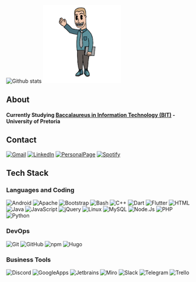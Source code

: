 ![Github stats](https://github-readme-stats.vercel.app/api?username=bitBadger8&theme=bear&show_icons=true&count_private=true)
<img src="https://github.com/bitBadger8/bitBadger8.github.io/blob/main/assets/assets/images/mini-me-wave-cropped.gif?raw=true" alt="mini-me" height="210"/>

<!-- <img src="https://media.giphy.com/media/U44oEFAkQevhcFfc2v/giphy.gif" alt="can" height="180"/> -->



## About

#### Currently Studying <a href="https://www.up.ac.za/school-of-information-technology/article/34748/bit" target="_blank">Baccalaureus in Information Technology (BIT)</a> - University of Pretoria

## Contact

<p><a href="mailto:kevindupreez8@gmail.com?subject=Connection from Github Profile" target="_blank"><img alt="Gmail" src="https://img.shields.io/badge/Email-%2312100E.svg?&style=for-the-badge&logo=Gmail" /></a> <a href="https://www.linkedin.com/in/kevindupreez8" target="_blank"><img alt="LinkedIn" src="https://img.shields.io/badge/linkedin-%2312100E.svg?&style=for-the-badge&logo=linkedin" /></a> <a href="https://bitbadger8.github.io/" target="_blank"><img alt="PersonalPage" src="https://img.shields.io/badge/Personal Page-%2312100E.svg?&style=for-the-badge&logo=linux&logoColor=cyan" /></a>
</a> <a href="https://open.spotify.com/user/abdq6yczjd00edwngk0a91d6y?si=49e0d0c3eb2641a9" target="_blank"><img alt="Spotify" src="https://img.shields.io/badge/Spotify-%2312100E.svg?&style=for-the-badge&logo=spotify" /></a>
</p>




## Tech Stack

### Languages and Coding

<p>
<img alt="Android" src="https://img.shields.io/badge/Android-%2312100E.svg?&style=for-the-badge&logo=Android" /> <img alt="Apache" src="https://img.shields.io/badge/Apache-%2312100E.svg?&style=for-the-badge&logo=Apache" /> <img alt="Bootstrap" src="https://img.shields.io/badge/Bootstrap-%2312100E.svg?&style=for-the-badge&logo=Bootstrap" /> <img alt="Bash" src="https://img.shields.io/badge/Bash-%2312100E.svg?&style=for-the-badge&logo=GNUBash" /> <img alt="C++" src="https://img.shields.io/badge/C++-%2312100E.svg?&style=for-the-badge&logo=Cplusplus" /> <img alt="Dart" src="https://img.shields.io/badge/Dart-%2312100E.svg?&style=for-the-badge&logo=Dart" /> <img alt="Flutter" src="https://img.shields.io/badge/Flutter-%2312100E.svg?&style=for-the-badge&logo=flutter" /> <img alt="HTML" src="https://img.shields.io/badge/HTML-%2312100E.svg?&style=for-the-badge&logo=HTML5" /> <img alt="Java" src="https://img.shields.io/badge/Java-%2312100E.svg?&style=for-the-badge&logo=Java" /> <img alt="JavaScript" src="https://img.shields.io/badge/JavaScript-%2312100E.svg?&style=for-the-badge&logo=JavaScript" /> 
<img alt="jQuery" src="https://img.shields.io/badge/jQuery-%2312100E.svg?&style=for-the-badge&logo=jQuery" /> 
<img alt="Linux" src="https://img.shields.io/badge/Linux-%2312100E.svg?&style=for-the-badge&logo=Linux" /> 
<img alt="MySQL" src="https://img.shields.io/badge/MySQL-%2312100E.svg?&style=for-the-badge&logo=MySQL" /> 
<img alt="Node.Js" src="https://img.shields.io/badge/Node.Js-%2312100E.svg?&style=for-the-badge&logo=node.js" /> 
<img alt="PHP" src="https://img.shields.io/badge/PHP-%2312100E.svg?&style=for-the-badge&logo=PHP" /> 
<img alt="Python" src="https://img.shields.io/badge/Python-%2312100E.svg?&style=for-the-badge&logo=Python" /></p>

### DevOps

<p>
<img alt="Git" src= "https://img.shields.io/badge/Git-%2312100E.svg?&style=for-the-badge&logo=Git" /> <img alt="GitHub" src= "https://img.shields.io/badge/GitHub-%2312100E.svg?&style=for-the-badge&logo=GitHub" /> <img alt="npm" src= "https://img.shields.io/badge/npm-%2312100E.svg?&style=for-the-badge&logo=npm" /> <img alt="Hugo" src= "https://img.shields.io/badge/Hugo-%2312100E.svg?&style=for-the-badge&logo=Hugo" /></p>

### Business Tools

<p>
<img alt="Discord" src = "https://img.shields.io/badge/Discord-%2312100E.svg?&style=for-the-badge&logo=Discord" /> <img alt="GoogleApps" src = "https://img.shields.io/badge/GoogleApps-%2312100E.svg?&style=for-the-badge&logo=Google" /> <img alt="Jetbrains" src = "https://img.shields.io/badge/Jetbrains-%2312100E.svg?&style=for-the-badge&logo=Jetbrains" /> <img alt="Miro" src = "https://img.shields.io/badge/Miro-%2312100E.svg?&style=for-the-badge&logo=Miro" /> <img alt="Slack" src = "https://img.shields.io/badge/Slack-%2312100E.svg?&style=for-the-badge&logo=Slack" /> <img alt="Telegram" src = "https://img.shields.io/badge/Telegram-%2312100E.svg?&style=for-the-badge&logo=Telegram" /> <img alt="Trello" src = "https://img.shields.io/badge/Trello-%2312100E.svg?&style=for-the-badge&logo=Trello" /></p>
